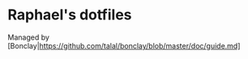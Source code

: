 # Raphael's dotfiles

Managed by [Bonclay|https://github.com/talal/bonclay/blob/master/doc/guide.md]